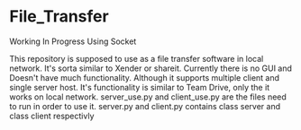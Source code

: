 # File_Transfer
Working In Progress
Using Socket

This repository is supposed to use as a file transfer software in local network. It's sorta similar to Xender or shareit.
Currently there is no GUI and Doesn't have much functionality.
Although it supports multiple client and single server host.
It's functionality is similar to Team Drive, only the it works on local network.
server_use.py and client_use.py are the files need to run in order to use it.
server.py and client.py contains class server and class client respectivly
